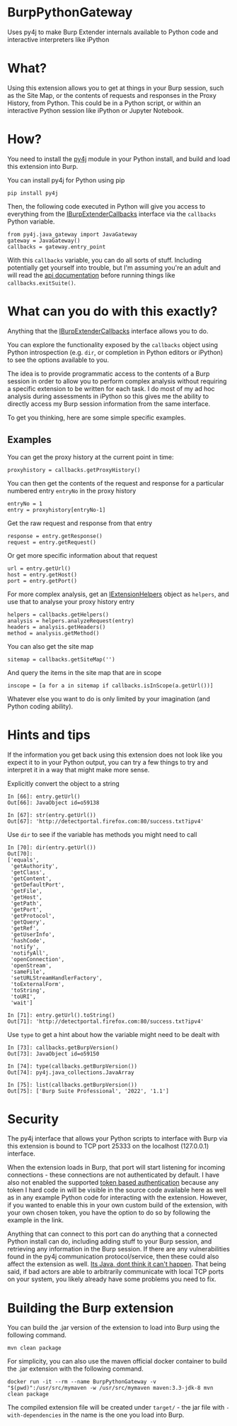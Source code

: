 # BurpPythonGateway

Uses py4j to make Burp Extender internals available to Python code and interactive interpreters like iPython


# What?

Using this extension allows you to get at things in your Burp session, such as the Site Map, or the contents of requests and responses in the Proxy History, from Python. This could be in a Python script, or within an interactive Python session like iPython or Jupyter Notebook.

# How?

You need to install the [py4j](https://www.py4j.org/) module in your Python install, and build and load this extension into Burp.

You can install py4j for Python using pip

    pip install py4j


Then, the following code executed in Python will give you access to everything from the [IBurpExtenderCallbacks](https://portswigger.net/burp/extender/api/burp/IBurpExtenderCallbacks.html) interface via the `callbacks` Python variable.


    from py4j.java_gateway import JavaGateway
    gateway = JavaGateway()
    callbacks = gateway.entry_point


With this `callbacks` variable, you can do all sorts of stuff. Including potentially get yourself into trouble, but I'm assuming you're an adult and will read the [api documentation](https://portswigger.net/burp/extender/api/index.html) before running things like `callbacks.exitSuite()`.


# What can you do with this exactly?

Anything that the [IBurpExtenderCallbacks](https://portswigger.net/burp/extender/api/burp/IBurpExtenderCallbacks.html) interface allows you to do.

You can explore the functionality exposed by the `callbacks` object using Python introspection (e.g. `dir`, or completion in Python editors or iPython) to see the options available to you. 

The idea is to provide programmatic access to the contents of a Burp session in order to allow you to perform complex analysis without requiring a specific extension to be written for each task. I do most of my ad hoc analysis during assessments in iPython so this gives me the ability to directly access my Burp session information from the same interface.

To get you thinking, here are some simple specific examples.

## Examples

You can get the proxy history at the current point in time:

    proxyhistory = callbacks.getProxyHistory()
    

You can then get the contents of the request and response for a particular numbered entry `entryNo` in the proxy history

    entryNo = 1
    entry = proxyhistory[entryNo-1]


Get the raw request and response from that entry

    response = entry.getResponse()
    request = entry.getRequest()


Or get more specific information about that request

    url = entry.getUrl()
    host = entry.getHost()
    port = entry.getPort()


For more complex analysis, get an [IExtensionHelpers](https://portswigger.net/burp/extender/api/burp/IExtensionHelpers.html) object as `helpers`, and use that to analyse your proxy history entry

    helpers = callbacks.getHelpers()
    analysis = helpers.analyzeRequest(entry)
    headers = analysis.getHeaders()
    method = analysis.getMethod()
    


You can also get the site map

    sitemap = callbacks.getSiteMap('')


And query the items in the site map that are in scope

    inscope = [a for a in sitemap if callbacks.isInScope(a.getUrl())]


Whatever else you want to do is only limited by your imagination (and Python coding ability).


# Hints and tips

If the information you get back using this extension does not look like you expect it to in your Python output, you can try a few things to try and interpret it in a way that might make more sense.


Explicitly convert the object to a string

    In [66]: entry.getUrl()
    Out[66]: JavaObject id=o59138

    In [67]: str(entry.getUrl())
    Out[67]: 'http://detectportal.firefox.com:80/success.txt?ipv4'


Use `dir` to see if the variable has methods you might need to call

    In [70]: dir(entry.getUrl())
    Out[70]:
    ['equals',
     'getAuthority',
     'getClass',
     'getContent',
     'getDefaultPort',
     'getFile',
     'getHost',
     'getPath',
     'getPort',
     'getProtocol',
     'getQuery',
     'getRef',
     'getUserInfo',
     'hashCode',
     'notify',
     'notifyAll',
     'openConnection',
     'openStream',
     'sameFile',
     'setURLStreamHandlerFactory',
     'toExternalForm',
     'toString',
     'toURI',
     'wait']
     
    In [71]: entry.getUrl().toString()
    Out[71]: 'http://detectportal.firefox.com:80/success.txt?ipv4'


Use `type` to get a hint about how the variable might need to be dealt with


    In [73]: callbacks.getBurpVersion()
    Out[73]: JavaObject id=o59150

    In [74]: type(callbacks.getBurpVersion())
    Out[74]: py4j.java_collections.JavaArray

    In [75]: list(callbacks.getBurpVersion())
    Out[75]: ['Burp Suite Professional', '2022', '1.1']


# Security

The py4j interface that allows your Python scripts to interface with Burp via this extension is bound to TCP port 25333 on the localhost (127.0.0.1) interface.

When the extension loads in Burp, that port will start listening for incoming connections - these connections are not authenticated by default. I have also not enabled the supported [token based authentication](https://www.py4j.org/advanced_topics.html#authentication) because any token I hard code in will be visible in the source code available here as well as in any example Python code for interacting with the extension. However, if you wanted to enable this in your own custom build of the extension, with your own chosen token, you have the option to do so by following the example in the link.

Anything that can connect to this port can do anything that a connected Python install can do, including adding stuff to your Burp session, and retrieving any information in the Burp session. If there are any vulnerabilities found in the py4j communication protocol/service, then these could also affect the extension as well. [Its Java, dont think it can't happen](https://logging.apache.org/log4j/2.x/security.html). That being said, if bad actors are able to arbitrarily communicate with local TCP ports on your system, you likely already have some problems you need to fix.


# Building the Burp extension

You can build the .jar version of the extension to load into Burp using the following command. 

    mvn clean package

For simplicity, you can also use the maven official docker container to build the .jar extension with the following command.

```
docker run -it --rm --name BurpPythonGateway -v "$(pwd)":/usr/src/mymaven -w /usr/src/mymaven maven:3.3-jdk-8 mvn clean package
```

The compiled extension file will be created under `target/` - the jar file with `-with-dependencies` in the name is the one you load into Burp.
